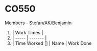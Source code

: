 # CO550
Members - Stefan/AK/Benjamin
1. | Work Times |
2. | ----- | ------- |
3. | Time Worked [] | Name | Work Done
